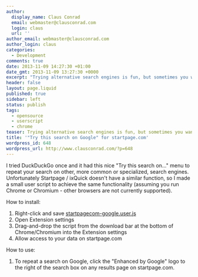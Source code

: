 ```yaml
---
author:
  display_name: Claus Conrad
  email: webmaster@clausconrad.com
  login: claus
  url: ''
author_email: webmaster@clausconrad.com
author_login: claus
categories:
  - Development
comments: true
date: 2013-11-09 14:27:30 +01:00
date_gmt: 2013-11-09 13:27:30 +0000
excerpt: "Trying alternative search engines is fun, but sometimes you want to repeat your search on good ol' Google. This script helps Startpage users achieve that.\r\n\r\n"
header: false
layout: page.liquid
published: true
sidebar: left
status: publish
tags:
  - opensource
  - userscript
  - chrome
teaser: Trying alternative search engines is fun, but sometimes you want to repeat your search on good ol' Google. This script helps Startpage users achieve that.
title: '"Try this search on Google" for startpage.com'
wordpress_id: 648
wordpress_url: http://www.clausconrad.com/?p=648
---
```

I tried DuckDuckGo once and it had this nice "Try this search on..." menu to repeat your search on other, more common or specialized, search engines. Unfortunately Startpage / ixQuick doesn't have a similar function, so I made a small user script to achieve the same functionality (assuming you run Chrome
or Chromium - other browsers are not currently supported).

How to install:

1. Right-click and save [startpagecom-google.user.js](https://github.com/cconrad/userscripts/raw/master/startpagecom-google.user.js)
2. Open Extension settings
3. Drag-and-drop the script from the download bar at the bottom of Chrome/Chromium into the Extension settings
4. Allow access to your data on startpage.com

How to use:

1. To repeat a search on Google, click the "Enhanced by Google" logo to the right of the search box on any results page on startpage.com.